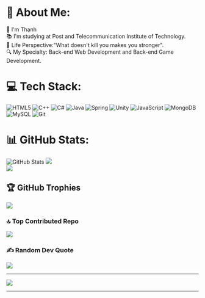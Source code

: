 # 💫 About Me:
🚀 I'm Thanh <br>📚 I'm studying at Post and Telecommunication Institute of Technology.<br>📘 Life Perspective:"What doesn't kill you makes you stronger".<br>🔍 My Specialty: Back-end Web Development and Back-end Game Development. <br>



# 💻 Tech Stack:
![HTML5](https://img.icons8.com/color/50/html-5--v1.png) ![C++](https://img.icons8.com/color/50/c-plus-plus-logo.png) ![C#](https://img.icons8.com/nolan/50/c-sharp-logo.png) ![Java](https://img.icons8.com/color/50/java-coffee-cup-logo--v1.png) ![Spring](https://img.icons8.com/color/50/spring-logo.png) ![Unity](https://img.icons8.com/ios-filled/50/unity.png) ![JavaScript](https://img.icons8.com/color/50/javascript--v1.png)
![MongoDB](https://img.icons8.com/color/50/mongodb.png) 
![MySQL](https://img.icons8.com/color/50/mysql-logo.png)
![Git](https://img.icons8.com/color/50/git.png) 

# 📊 GitHub Stats:
![GitHub Stats](https://github-readme-stats.vercel.app/api?username=mrbrownnn&theme=tokyonight&show_icons=true&hide_border=true&count_private=true)
![](https://github-readme-streak-stats.herokuapp.com/?user=mrbrownnn&theme=dark&hide_border=false)<br/>
![](https://github-readme-stats.vercel.app/api/top-langs/?username=mrbrownnn&theme=dark&hide_border=false&include_all_commits=true&count_private=true&layout=compact)

## 🏆 GitHub Trophies
![](https://github-profile-trophy.vercel.app/?username=mrbrownnn&theme=onedark&no-frame=true&no-bg=false&margin-w=4)

### 🔝 Top Contributed Repo
![](https://github-contributor-stats.vercel.app/api?username=mrbrownnn&limit=5&theme=tokyonight&combine_all_yearly_contributions=true)

### ✍️ Random Dev Quote
![](https://quotes-github-readme.vercel.app/api?type=horizontal&theme=radical)

---
[![](https://visitcount.itsvg.in/api?id=Aneal07&icon=2&color=4)](https://visitcount.itsvg.in)

------
